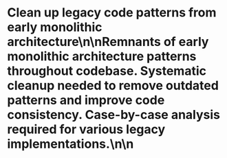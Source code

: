 # Clean up legacy code patterns from early monolithic architecture\n\nRemnants of early monolithic architecture patterns throughout codebase. Systematic cleanup needed to remove outdated patterns and improve code consistency. Case-by-case analysis required for various legacy implementations.\n\n<!-- GitHub Issue #274 -->